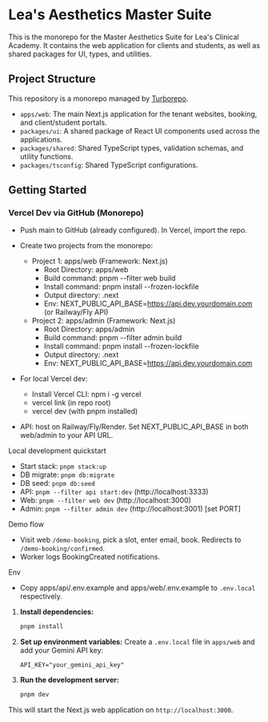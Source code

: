 # Lea's Aesthetics Master Suite

This is the monorepo for the Master Aesthetics Suite for Lea's Clinical Academy. It contains the web application for clients and students, as well as shared packages for UI, types, and utilities.

## Project Structure

This repository is a monorepo managed by [Turborepo](https://turbo.build/repo).

- `apps/web`: The main Next.js application for the tenant websites, booking, and client/student portals.
- `packages/ui`: A shared package of React UI components used across the applications.
- `packages/shared`: Shared TypeScript types, validation schemas, and utility functions.
- `packages/tsconfig`: Shared TypeScript configurations.

## Getting Started

### Vercel Dev via GitHub (Monorepo)

- Push main to GitHub (already configured). In Vercel, import the repo.
- Create two projects from the monorepo:
  - Project 1: apps/web (Framework: Next.js)
    - Root Directory: apps/web
    - Build command: pnpm --filter web build
    - Install command: pnpm install --frozen-lockfile
    - Output directory: .next
    - Env: NEXT_PUBLIC_API_BASE=https://api.dev.yourdomain.com (or Railway/Fly API)
  - Project 2: apps/admin (Framework: Next.js)
    - Root Directory: apps/admin
    - Build command: pnpm --filter admin build
    - Install command: pnpm install --frozen-lockfile
    - Output directory: .next
    - Env: NEXT_PUBLIC_API_BASE=https://api.dev.yourdomain.com

- For local Vercel dev:
  - Install Vercel CLI: npm i -g vercel
  - vercel link (in repo root)
  - vercel dev (with pnpm installed)

- API: host on Railway/Fly/Render. Set NEXT_PUBLIC_API_BASE in both web/admin to your API URL.

Local development quickstart

- Start stack: `pnpm stack:up`
- DB migrate: `pnpm db:migrate`
- DB seed: `pnpm db:seed`
- API: `pnpm --filter api start:dev` (http://localhost:3333)
- Web: `pnpm --filter web dev` (http://localhost:3000)
- Admin: `pnpm --filter admin dev` (http://localhost:3001) [set PORT]

Demo flow

- Visit web `/demo-booking`, pick a slot, enter email, book. Redirects to `/demo-booking/confirmed`.
- Worker logs BookingCreated notifications.

Env

- Copy apps/api/.env.example and apps/web/.env.example to `.env.local` respectively.

1.  **Install dependencies:**

    ```bash
    pnpm install
    ```

2.  **Set up environment variables:**
    Create a `.env.local` file in `apps/web` and add your Gemini API key:

    ```
    API_KEY="your_gemini_api_key"
    ```

3.  **Run the development server:**
    ```bash
    pnpm dev
    ```

This will start the Next.js web application on `http://localhost:3000`.
